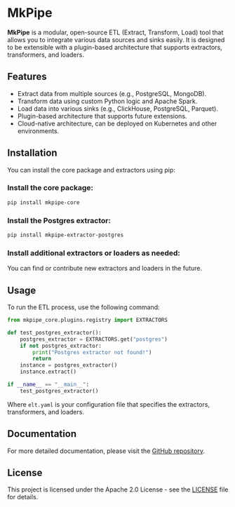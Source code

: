 # MkPipe

**MkPipe** is a modular, open-source ETL (Extract, Transform, Load) tool that allows you to integrate various data sources and sinks easily. It is designed to be extensible with a plugin-based architecture that supports extractors, transformers, and loaders.

## Features

- Extract data from multiple sources (e.g., PostgreSQL, MongoDB).
- Transform data using custom Python logic and Apache Spark.
- Load data into various sinks (e.g., ClickHouse, PostgreSQL, Parquet).
- Plugin-based architecture that supports future extensions.
- Cloud-native architecture, can be deployed on Kubernetes and other environments.

## Installation

You can install the core package and extractors using pip:

### Install the core package:
```bash
pip install mkpipe-core
```

### Install the Postgres extractor:
```bash
pip install mkpipe-extractor-postgres
```

### Install additional extractors or loaders as needed:
You can find or contribute new extractors and loaders in the future.

## Usage

To run the ETL process, use the following command:

```py
from mkpipe_core.plugins.registry import EXTRACTORS

def test_postgres_extractor():
    postgres_extractor = EXTRACTORS.get("postgres")
    if not postgres_extractor:
        print("Postgres extractor not found!")
        return
    instance = postgres_extractor()
    instance.extract()

if __name__ == "__main__":
    test_postgres_extractor()

```

Where `elt.yaml` is your configuration file that specifies the extractors, transformers, and loaders.

## Documentation

For more detailed documentation, please visit the [GitHub repository](https://github.com/m-karakus/mkpipe).

## License

This project is licensed under the Apache 2.0 License - see the [LICENSE](LICENSE) file for details.

